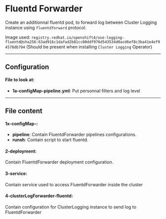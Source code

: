 # Fluentd Forwarder

Create an additionnal fluentd pod, to forward log between Cluster Logging instance using `fluentdforward` protocol.

Image used: `registry.redhat.io/openshift4/ose-logging-fluentd@sha256:63ad916c1dafad2b81cc00ddf976d543534d0acd6ef8c3ba41e4ef94578db794`
(Should be present when installing `Cluster Logging` Operator)

___
## Configuration

#### File to look at:
- **1a-configMap-pipeline.yml**: Put personnal filters and log level

___
## File content

#### 1x-configMap-:
- **pipeline**: Contain FluentdForwarder pipelines configurations.
- **runsh**: Contain script to start fluentd.

#### 2-deployment:
Contain FluentdForwarder deployment configuration.

#### 3-service:
Contain service used to access FluentdForwarder inside the cluster

#### 4-clusterLogForwarder-fluentd:
Contain configuration for ClusterLogging instance to send log to FluentdForwarder
